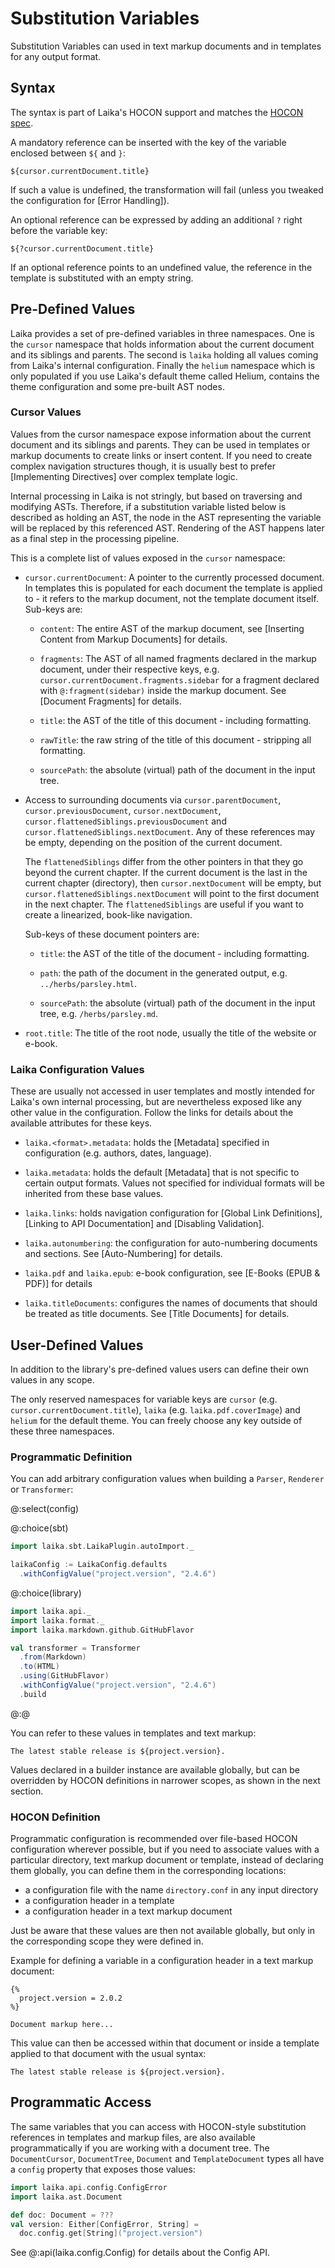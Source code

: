 
Substitution Variables
======================

Substitution Variables can used in text markup documents and in templates for any output format.


Syntax
------

The syntax is part of Laika's HOCON support and matches the [HOCON spec].

A mandatory reference can be inserted with the key of the variable enclosed between `${` and `}`:

```laika-html
${cursor.currentDocument.title}
```

If such a value is undefined, the transformation will fail (unless you tweaked the configuration for [Error Handling]).

An optional reference can be expressed by adding an additional `?` right before the variable key:

```laika-html
${?cursor.currentDocument.title}
```

If an optional reference points to an undefined value, the reference in the template is substituted with an empty string.

[HOCON spec]: https://github.com/lightbend/config/blob/master/HOCON.md


Pre-Defined Values
------------------

Laika provides a set of pre-defined variables in three namespaces.
One is the `cursor` namespace that holds information about the current document and its siblings and parents.
The second is `laika` holding all values coming from Laika's internal configuration.
Finally the `helium` namespace which is only populated if you use Laika's default theme called Helium,
contains the theme configuration and some pre-built AST nodes.


### Cursor Values

Values from the cursor namespace expose information about the current document and its siblings and parents.
They can be used in templates or markup documents to create links or insert content.
If you need to create complex navigation structures though, it is usually best to prefer [Implementing Directives]
over complex template logic.

Internal processing in Laika is not stringly, but based on traversing and modifying ASTs. 
Therefore, if a substitution variable listed below is described as holding an AST, 
the node in the AST representing the variable will be replaced by this referenced AST.
Rendering of the AST happens later as a final step in the processing pipeline.

This is a complete list of values exposed in the `cursor` namespace:

* `cursor.currentDocument`: A pointer to the currently processed document.
  In templates this is populated for each document the template is applied to - 
  it refers to the markup document, not the template document itself.
  Sub-keys are:
  
    * `content`: The entire AST of the markup document, see [Inserting Content from Markup Documents] for details.

    * `fragments`: The AST of all named fragments declared in the markup document, under their respective keys,
      e.g. `cursor.currentDocument.fragments.sidebar` for a fragment declared with `@:fragment(sidebar)` inside
      the markup document. See [Document Fragments] for details.

    * `title`: the AST of the title of this document - including formatting.

    * `rawTitle`: the raw string of the title of this document - stripping all formatting.

    * `sourcePath`: the absolute (virtual) path of the document in the input tree.

* Access to surrounding documents via `cursor.parentDocument`, `cursor.previousDocument`, `cursor.nextDocument`,
  `cursor.flattenedSiblings.previousDocument` and `cursor.flattenedSiblings.nextDocument`.
  Any of these references may be empty, depending on the position of the current document.
  
  The `flattenedSiblings` differ from the other pointers in that they go beyond the current chapter.
  If the current document is the last in the current chapter (directory), then `cursor.nextDocument` will be empty,
  but `cursor.flattenedSiblings.nextDocument` will point to the first document in the next chapter.
  The `flattenedSiblings` are useful if you want to create a linearized, book-like navigation.
  
  Sub-keys of these document pointers are:
  
    * `title`: the AST of the title of the document - including formatting.

    * `path`: the path of the document in the generated output, e.g. `../herbs/parsley.html`.

    * `sourcePath`: the absolute (virtual) path of the document in the input tree, e.g. `/herbs/parsley.md`.
    
* `root.title`: The title of the root node, usually the title of the website or e-book.
    

### Laika Configuration Values

These are usually not accessed in user templates and mostly intended for Laika's own internal processing, 
but are nevertheless exposed like any other value in the configuration. 
Follow the links for details about the available attributes for these keys.

* `laika.<format>.metadata`: holds the [Metadata] specified in configuration (e.g. authors, dates, language).

* `laika.metadata`: holds the default [Metadata] that is not specific to certain output formats.
  Values not specified for individual formats will be inherited from these base values.

* `laika.links`: holds navigation configuration for [Global Link Definitions], [Linking to API Documentation]
  and [Disabling Validation].

* `laika.autonumbering`: the configuration for auto-numbering documents and sections. 
  See [Auto-Numbering] for details.

* `laika.pdf` and `laika.epub`: e-book configuration, see [E-Books (EPUB & PDF)] for details

* `laika.titleDocuments`: configures the names of documents that should be treated as title documents.
  See [Title Documents] for details.


User-Defined Values
-------------------

In addition to the library's pre-defined values users can define their own values in any scope.

The only reserved namespaces for variable keys are `cursor` (e.g. `cursor.currentDocument.title`),
`laika` (e.g. `laika.pdf.coverImage`) and `helium` for the default theme. 
You can freely choose any key outside of these three namespaces.


### Programmatic Definition

You can add arbitrary configuration values when building a `Parser`, `Renderer` or `Transformer`:

@:select(config)

@:choice(sbt)
```scala mdoc:invisible
import laika.sbt.LaikaPlugin.autoImport._
```
```scala mdoc:compile-only
laikaConfig := LaikaConfig.defaults
  .withConfigValue("project.version", "2.4.6")
```

@:choice(library)
```scala mdoc:compile-only
import laika.api._
import laika.format._
import laika.markdown.github.GitHubFlavor

val transformer = Transformer
  .from(Markdown)
  .to(HTML)
  .using(GitHubFlavor)
  .withConfigValue("project.version", "2.4.6")
  .build
```
@:@

You can refer to these values in templates and text markup:

```laika-html
The latest stable release is ${project.version}.
```

Values declared in a builder instance are available globally, 
but can be overridden by HOCON definitions in narrower scopes, as shown in the next section.


### HOCON Definition

Programmatic configuration is recommended over file-based HOCON configuration wherever possible, 
but if you need to associate values with a particular directory, text markup document or template, 
instead of declaring them globally, you can define them in the corresponding locations:

- a configuration file with the name `directory.conf` in any input directory
- a configuration header in a template
- a configuration header in a text markup document 

Just be aware that these values are then not available globally, 
but only in the corresponding scope they were defined in.

Example for defining a variable in a configuration header in a text markup document:

```laika-md
{%
  project.version = 2.0.2
%}

Document markup here...
```

This value can then be accessed within that document or inside a template applied to that document
with the usual syntax:

```laika-html
The latest stable release is ${project.version}.
```


Programmatic Access
-------------------

The same variables that you can access with HOCON-style substitution references in templates and markup files,
are also available programmatically if you are working with a document tree. 
The `DocumentCursor`, `DocumentTree`, `Document` and `TemplateDocument` types 
all have a `config` property that exposes those values:

```scala mdoc:compile-only
import laika.api.config.ConfigError
import laika.ast.Document

def doc: Document = ???
val version: Either[ConfigError, String] = 
  doc.config.get[String]("project.version")
```

See @:api(laika.config.Config) for details about the Config API.
